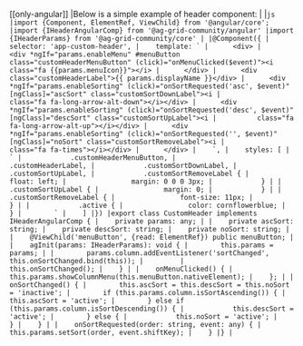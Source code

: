 [[only-angular]]
|Below is a simple example of header component:
|
|```js
|import {Component, ElementRef, ViewChild} from '@angular/core';
|import {IHeaderAngularComp} from '@ag-grid-community/angular'
|import {IHeaderParams} from '@ag-grid-community/core'
|
|@Component({
|    selector: 'app-custom-header',
|    template: `
|      <div>
|      <div *ngIf="params.enableMenu" #menuButton class="customHeaderMenuButton" (click)="onMenuClicked($event)"><i class="fa {{params.menuIcon}}"></i>
|      </div>
|      <div class="customHeaderLabel">{{ params.displayName }}</div>
|      <div *ngIf="params.enableSorting" (click)="onSortRequested('asc', $event)" [ngClass]="ascSort" class="customSortDownLabel"><i
|          class="fa fa-long-arrow-alt-down"></i></div>
|      <div *ngIf="params.enableSorting" (click)="onSortRequested('desc', $event)" [ngClass]="descSort" class="customSortUpLabel"><i
|          class="fa fa-long-arrow-alt-up"></i></div>
|      <div *ngIf="params.enableSorting" (click)="onSortRequested('', $event)" [ngClass]="noSort" class="customSortRemoveLabel"><i
|          class="fa fa-times"></i></div>
|      </div>
|    `,
|    styles: [
|        `
|            .customHeaderMenuButton,
|            .customHeaderLabel,
|            .customSortDownLabel,
|            .customSortUpLabel,
|            .customSortRemoveLabel {
|                float: left;
|                margin: 0 0 0 3px;
|            }
|
|            .customSortUpLabel {
|                margin: 0;
|            }
|
|            .customSortRemoveLabel {
|                font-size: 11px;
|            }
|
|            .active {
|                color: cornflowerblue;
|            }
|        `
|    ]
|})
|export class CustomHeader implements IHeaderAngularComp {
|    private params: any;
|
|    private ascSort: string;
|    private descSort: string;
|    private noSort: string;
|
|    @ViewChild('menuButton', {read: ElementRef}) public menuButton;
|
|    agInit(params: IHeaderParams): void {
|        this.params = params;
|
|        params.column.addEventListener('sortChanged', this.onSortChanged.bind(this));
|        
|        this.onSortChanged();
|    }
|
|    onMenuClicked() {
|        this.params.showColumnMenu(this.menuButton.nativeElement);
|    };
|
|    onSortChanged() {
|        this.ascSort = this.descSort = this.noSort = 'inactive';
|        if (this.params.column.isSortAscending()) {
|            this.ascSort = 'active';
|        } else if (this.params.column.isSortDescending()) {
|            this.descSort = 'active';
|        } else {
|            this.noSort = 'active';
|        }
|    }
|
|    onSortRequested(order: string, event: any) {
|        this.params.setSort(order, event.shiftKey);
|    }
|}
|```
